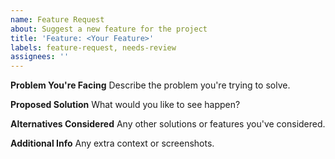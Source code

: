 ```yaml
---
name: Feature Request
about: Suggest a new feature for the project
title: 'Feature: <Your Feature>'
labels: feature-request, needs-review
assignees: ''
---
```


**Problem You're Facing**
Describe the problem you're trying to solve.

**Proposed Solution**
What would you like to see happen?

**Alternatives Considered**
Any other solutions or features you've considered.

**Additional Info**
Any extra context or screenshots.
